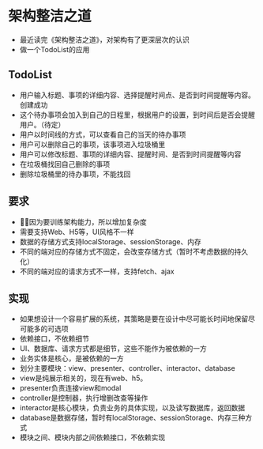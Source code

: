 # 架构整洁之道 
* 最近读完《架构整洁之道》，对架构有了更深层次的认识
* 做一个TodoList的应用
## TodoList
* 用户输入标题、事项的详细内容、选择提醒时间点、是否到时间提醒等内容。创建成功
* 这个待办事项会加入到自己的日程里，根据用户的设置，到时间后是否会提醒用户。（待定）
* 用户以时间线的方式，可以查看自己的当天的待办事项
* 用户可以删除自己的事项，该事项进入垃圾桶里
* 用户可以修改标题、事项的详细内容、提醒时间、是否到时间提醒等内容
* 在垃圾桶找回自己删除的事项
* 删除垃圾桶里的待办事项，不能找回
## 要求
* 因为要训练架构能力，所以增加复杂度
* 需要支持Web、H5等，UI风格不一样
* 数据的存储方式支持localStorage、sessionStorage、内存
* 不同的端对应的存储方式不固定，会改变存储方式（暂时不考虑数据的持久化）
* 不同的端对应的请求方式不一样，支持fetch、ajax
## 实现
* 如果想设计一个容易扩展的系统，其策略是要在设计中尽可能长时间地保留尽可能多的可选项
* 依赖接口，不依赖细节
* UI、数据库、请求方式都是细节，这些不能作为被依赖的一方
* 业务实体是核心，是被依赖的一方
* 划分主要模块：view、presenter、controller、interactor、database
* view是纯展示相关的，现在有web、h5。
* presenter负责连接view和modal
* controller是控制器，执行增删改查等操作
* interactor是核心模块，负责业务的具体实现，以及读写数据库，返回数据
* database是数据存储，暂时有localStorage、sessionStorage、内存三种方式
* 模块之间、模块内部之间依赖接口，不依赖实现
